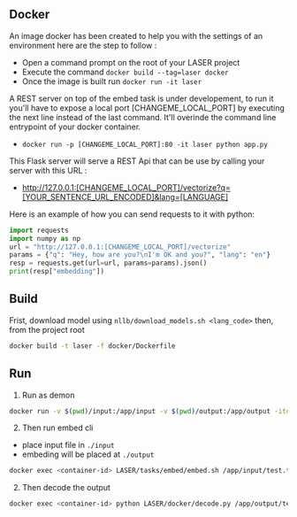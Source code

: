 ## Docker

An image docker has been created to help you with the settings of an environment here are the step to follow :

- Open a command prompt on the root of your LASER project
- Execute the command `docker build --tag=laser docker`
- Once the image is built run `docker run -it laser`

A REST server on top of the embed task is under developement,
to run it you'll have to expose a local port [CHANGEME_LOCAL_PORT] by executing the next line instead of the last command. It'll overinde the command line entrypoint of your docker container.

- `docker run -p [CHANGEME_LOCAL_PORT]:80 -it laser python app.py`

This Flask server will serve a REST Api that can be use by calling your server with this URL :

- http://127.0.0.1:[CHANGEME_LOCAL_PORT]/vectorize?q=[YOUR_SENTENCE_URL_ENCODED]&lang=[LANGUAGE]

Here is an example of how you can send requests to it with python:

```python
import requests
import numpy as np
url = "http://127.0.0.1:[CHANGEME_LOCAL_PORT]/vectorize"
params = {"q": "Hey, how are you?\nI'm OK and you?", "lang": "en"}
resp = requests.get(url=url, params=params).json()
print(resp["embedding"])
```

## Build

Frist, download model using `nllb/download_models.sh <lang_code>` then, from the project root

```bash
docker build -t laser -f docker/Dockerfile
```

## Run

1. Run as demon

```bash
docker run -v $(pwd)/input:/app/input -v $(pwd)/output:/app/output -itd laser
```

2. Then run embed cli

- place input file in `./input`
- embeding will be placed at `./output`

```bash
docker exec <container-id> LASER/tasks/embed/embed.sh /app/input/test.txt /app/output/test_embed.raw <lang_code>
```

2. Then decode the output

```bash
docker exec <container-id> python LASER/docker/decode.py /app/output/test_embed.raw
```
